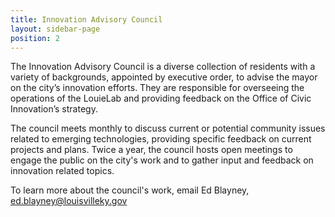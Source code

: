 ```yaml
---
title: Innovation Advisory Council
layout: sidebar-page
position: 2
---
```


The Innovation Advisory Council is a diverse collection of residents with a variety of backgrounds, appointed by executive order, to advise the mayor on the city’s innovation efforts. They are responsible for overseeing the operations of the LouieLab and providing feedback on the Office of Civic Innovation’s strategy.

The council meets monthly to discuss current or potential community issues related to emerging technologies, providing specific feedback on current projects and plans. Twice a year, the council hosts open meetings to engage the public on the city's work and to gather input and feedback on innovation related topics.

To learn more about the council's work, email Ed Blayney, ed.blayney@louisvilleky.gov
